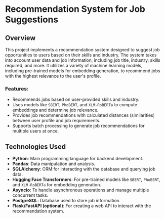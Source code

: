 # Recommendation System for Job Suggestions

## Overview

This project implements a recommendation system designed to suggest job opportunities to users based on their skills and industry. The system takes into account user data and job information, including job title, industry, skills required, and more. It utilizes a variety of machine learning models, including pre-trained models for embedding generation, to recommend jobs with the highest relevance to the user's profile.

### Features:
- Recommends jobs based on user-provided skills and industry.
- Uses models like `SBERT`, `PhoBERT`, and `XLM-RoBERTa` to compute embeddings and determine job relevance.
- Provides job recommendations with calculated distances (similarities) between user profile and job requirements.
- Supports batch processing to generate job recommendations for multiple users at once.

## Technologies Used

- **Python**: Main programming language for backend development.
- **Pandas**: Data manipulation and analysis.
- **SQLAlchemy**: ORM for interacting with the database and querying job data.
- **Hugging Face Transformers**: For pre-trained models like `SBERT`, `PhoBERT`, and `XLM-RoBERTa` for embedding generation.
- **Asyncio**: To handle asynchronous operations and manage multiple concurrent tasks.
- **PostgreSQL**: Database used to store job information.
- **Flask/FastAPI (optional)**: For creating a web API to interact with the recommendation system.


